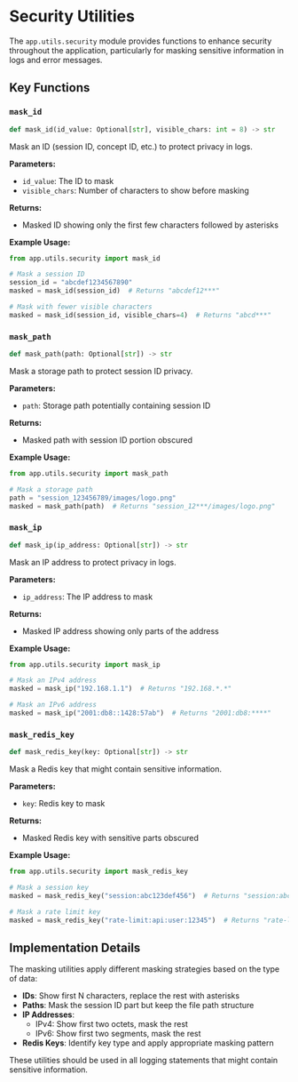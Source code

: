 # Security Utilities

The `app.utils.security` module provides functions to enhance security throughout the application, particularly for masking sensitive information in logs and error messages.

## Key Functions

### `mask_id`

```python
def mask_id(id_value: Optional[str], visible_chars: int = 8) -> str
```

Mask an ID (session ID, concept ID, etc.) to protect privacy in logs.

**Parameters:**

- `id_value`: The ID to mask
- `visible_chars`: Number of characters to show before masking

**Returns:**

- Masked ID showing only the first few characters followed by asterisks

**Example Usage:**

```python
from app.utils.security import mask_id

# Mask a session ID
session_id = "abcdef1234567890"
masked = mask_id(session_id)  # Returns "abcdef12***"

# Mask with fewer visible characters
masked = mask_id(session_id, visible_chars=4)  # Returns "abcd***"
```

### `mask_path`

```python
def mask_path(path: Optional[str]) -> str
```

Mask a storage path to protect session ID privacy.

**Parameters:**

- `path`: Storage path potentially containing session ID

**Returns:**

- Masked path with session ID portion obscured

**Example Usage:**

```python
from app.utils.security import mask_path

# Mask a storage path
path = "session_123456789/images/logo.png"
masked = mask_path(path)  # Returns "session_12***/images/logo.png"
```

### `mask_ip`

```python
def mask_ip(ip_address: Optional[str]) -> str
```

Mask an IP address to protect privacy in logs.

**Parameters:**

- `ip_address`: The IP address to mask

**Returns:**

- Masked IP address showing only parts of the address

**Example Usage:**

```python
from app.utils.security import mask_ip

# Mask an IPv4 address
masked = mask_ip("192.168.1.1")  # Returns "192.168.*.*"

# Mask an IPv6 address
masked = mask_ip("2001:db8::1428:57ab")  # Returns "2001:db8:****"
```

### `mask_redis_key`

```python
def mask_redis_key(key: Optional[str]) -> str
```

Mask a Redis key that might contain sensitive information.

**Parameters:**

- `key`: Redis key to mask

**Returns:**

- Masked Redis key with sensitive parts obscured

**Example Usage:**

```python
from app.utils.security import mask_redis_key

# Mask a session key
masked = mask_redis_key("session:abc123def456")  # Returns "session:abc123**"

# Mask a rate limit key
masked = mask_redis_key("rate-limit:api:user:12345")  # Returns "rate-limit:api:user:12***"
```

## Implementation Details

The masking utilities apply different masking strategies based on the type of data:

- **IDs**: Show first N characters, replace the rest with asterisks
- **Paths**: Mask the session ID part but keep the file path structure
- **IP Addresses**: 
  - IPv4: Show first two octets, mask the rest
  - IPv6: Show first two segments, mask the rest
- **Redis Keys**: Identify key type and apply appropriate masking pattern

These utilities should be used in all logging statements that might contain sensitive information. 